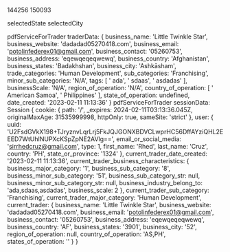 144256
150093

selectedState
selectedCity

pdfServiceForTrader traderData:  {
  business_name: 'Little Twinkle Star',
  business_website: 'dadadad05270418.com',
  business_email: 'potolinfederex01@gmail.com',
  business_contact: '05260753',
  business_address: 'eqewqeqeqwewq',
  business_country: 'Afghanistan',
  business_states: 'Badakhshan',
  business_city: 'Ashkāsham',
  trade_categories: 'Human Development',
  sub_categories: 'Franchising',
  minor_sub_categories: 'N/A',
  tags: [ ' ada', ' sdaas', ' asdadas' ],
  businessScale: 'N/A',
  region_of_operation: 'N/A',
  country_of_operation: [ ' American Samoa', ' Philippines' ],
  state_of_operation: undefined,
  date_created: '2023-02-11 11:13:36'
}
pdfServiceForTrader sessionData:  Session {
  cookie: {
    path: '/',
    _expires: 2024-02-11T03:13:36.045Z,
    originalMaxAge: 31535999998,
    httpOnly: true,
    sameSite: 'strict'
  },
  user: {
    uuid: 'U2FsdGVkX198+TJryznvLqrLrj5FkJQJGONXBDVCLwprHC56DffAYziQHL2EEED7WtUhINUPXcKSpZpNE2AVlg==',
    email_or_social_media: 'sirrhedcruz@gmail.com',
    type: 1,
    first_name: 'Rhed',
    last_name: 'Cruz',
    country: 'PH',
    state_or_province: '1324'
  },
  current_trader_date_created: '2023-02-11 11:13:36',
  current_trader_business_characteristics: {
    business_major_category: '1',
    business_sub_category: '8',
    business_minor_sub_category: '51',
    business_sub_category_str: null,
    business_minor_sub_category_str: null,
    business_industry_belong_to: 'ada,sdaas,asdadas',
    business_scale: 2
  },
  current_trader_sub_category: 'Franchising',
  current_trader_major_category: 'Human Development',
  current_trader: {
    business_name: 'Little Twinkle Star',
    business_website: 'dadadad05270418.com',
    business_email: 'potolinfederex01@gmail.com',
    business_contact: '05260753',
    business_address: 'eqewqeqeqwewq',
    business_country: 'AF',
    business_states: '3901',
    business_city: '52',
    region_of_operation: null,
    country_of_operation: 'AS,PH',
    states_of_operation: ''
  }
}